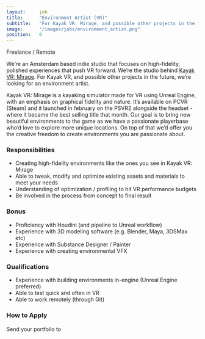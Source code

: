 ```yaml
---
layout:     job
title:      "Environment Artist (VR)"
subtitle:   "For Kayak VR: Mirage, and possible other projects in the future, we’re looking for an environment artist."
image:      "/images/jobs/environment_artist.png"
position:   0
---
```


<p class="lead">
  Freelance / Remote
</p>

We’re an Amsterdam based indie studio that focuses on high-fidelity, polished experiences that push VR forward. We’re the studio behind <a href="/projects/kayak_vr_mirage">Kayak VR: Mirage</a>. For Kayak VR, and possible other projects in the future, we’re looking for an environment artist.

Kayak VR: Mirage is a kayaking simulator made for VR using Unreal Engine, with an emphasis on graphical fidelity and nature. It’s available on PCVR (Steam) and it launched in february on the PSVR2 alongside the headset - where it became the best selling title that month. Our goal is to bring new beautiful environments to the game as we have a passionate playerbase who’d love to explore more unique locations. On top of that we’d offer you the creative freedom to create environments you are passionate about. 

<h3>Responsibilities</h3>

<ul>
  <li>Creating high-fidelity environments like the ones you see in Kayak VR: Mirage</li>
  <li>Able to tweak, modify and optimize existing assets and materials to meet your needs</li>
  <li>Understanding of optimization / profiling to hit VR performance budgets</li>
  <li>Be involved in the process from concept to final result</li>
</ul>

<h3>Bonus</h3>

<ul>
  <li>Proficiency with Houdini (and pipeline to Unreal workflow)</li>
  <li>Experience with 3D modeling software (e.g. Blender, Maya, 3DSMax etc)</li>
  <li>Experience with Substance Designer / Painter</li>
  <li>Experience with creating environmental VFX</li>
</ul>


<h3>Qualifications</h3>

<ul>
  <li>Experience with building environments in-engine (Unreal Engine preferred)</li>
  <li>Able to test quick and often in VR</li>
  <li>Able to work remotely (through Git)</li>
</ul>

<h3>How to Apply</h3>
Send your portfolio to <img src="{{ site.baseurl }}/images/portfolioatbetterthanlife.svg" height="16">